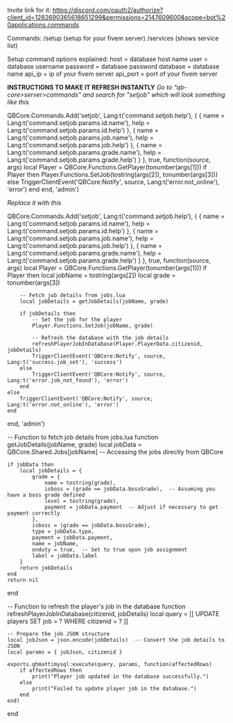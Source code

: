 Invite link for it:
https://discord.com/oauth2/authorize?client_id=1282690365618651299&permissions=2147609600&scope=bot%20applications.commands

Commands:
/setup (setup for your fivem server) 
/services (shows service list)

Setup command options explained:
host = database host name
user = database username
password = database password
database = database name
api_ip = ip of your fivem server
api_port = port of your fivem server



**INSTRUCTIONS TO MAKE IT REFRESH INSTANTLY**
*Go to "qb-core>server>commands" and search for "setjob" which will look something like this*


QBCore.Commands.Add('setjob', Lang:t('command.setjob.help'), { { name = Lang:t('command.setjob.params.id.name'), help = Lang:t('command.setjob.params.id.help') }, { name = Lang:t('command.setjob.params.job.name'), help = Lang:t('command.setjob.params.job.help') }, { name = Lang:t('command.setjob.params.grade.name'), help = Lang:t('command.setjob.params.grade.help') } }, true, function(source, args)
    local Player = QBCore.Functions.GetPlayer(tonumber(args[1]))
    if Player then
        Player.Functions.SetJob(tostring(args[2]), tonumber(args[3]))
    else
        TriggerClientEvent('QBCore:Notify', source, Lang:t('error.not_online'), 'error')
    end
end, 'admin')


*Replace it with this*


QBCore.Commands.Add('setjob', Lang:t('command.setjob.help'), { 
    { name = Lang:t('command.setjob.params.id.name'), help = Lang:t('command.setjob.params.id.help') }, 
    { name = Lang:t('command.setjob.params.job.name'), help = Lang:t('command.setjob.params.job.help') }, 
    { name = Lang:t('command.setjob.params.grade.name'), help = Lang:t('command.setjob.params.grade.help') } 
}, true, function(source, args)
    local Player = QBCore.Functions.GetPlayer(tonumber(args[1]))
    if Player then
        local jobName = tostring(args[2])
        local grade = tonumber(args[3])
        
        -- Fetch job details from jobs.lua
        local jobDetails = getJobDetails(jobName, grade)
        
        if jobDetails then
            -- Set the job for the player
            Player.Functions.SetJob(jobName, grade)
            
            -- Refresh the database with the job details
            refreshPlayerJobInDatabase(Player.PlayerData.citizenid, jobDetails)
            TriggerClientEvent('QBCore:Notify', source, Lang:t('success.job_set'), 'success')
        else
            TriggerClientEvent('QBCore:Notify', source, Lang:t('error.job_not_found'), 'error')
        end
    else
        TriggerClientEvent('QBCore:Notify', source, Lang:t('error.not_online'), 'error')
    end
end, 'admin')

-- Function to fetch job details from jobs.lua
function getJobDetails(jobName, grade)
    local jobData = QBCore.Shared.Jobs[jobName]  -- Accessing the jobs directly from QBCore

    if jobData then
        local jobDetails = {
            grade = {
                name = tostring(grade),
                isboss = (grade == jobData.bossGrade),  -- Assuming you have a boss grade defined
                level = tostring(grade),
                payment = jobData.payment  -- Adjust if necessary to get payment correctly
            },
            isboss = (grade == jobData.bossGrade),
            type = jobData.type,
            payment = jobData.payment,
            name = jobName,
            onduty = true,  -- Set to true upon job assignment
            label = jobData.label
        }
        return jobDetails
    end
    return nil
end

-- Function to refresh the player's job in the database
function refreshPlayerJobInDatabase(citizenid, jobDetails)
    local query = [[
        UPDATE players
        SET job = ?
        WHERE citizenid = ?
    ]]

    -- Prepare the job JSON structure
    local jobJson = json.encode(jobDetails)  -- Convert the job details to JSON
    local params = { jobJson, citizenid }

    exports.ghmattimysql:execute(query, params, function(affectedRows)
        if affectedRows then
            print("Player job updated in the database successfully.")
        else
            print("Failed to update player job in the database.")
        end
    end)
end
